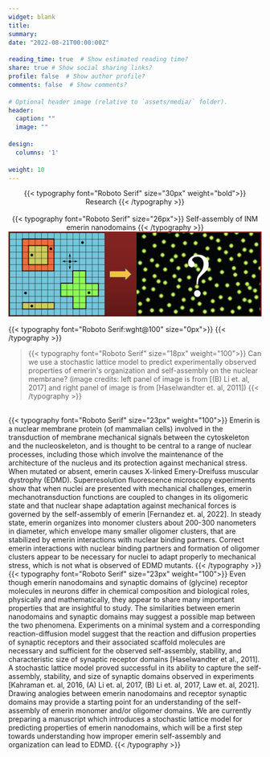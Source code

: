 ```yaml
---
widget: blank
title:
summary:
date: "2022-08-21T00:00:00Z"

reading_time: true  # Show estimated reading time?
share: true # Show social sharing links?
profile: false  # Show author profile?
comments: false  # Show comments?

# Optional header image (relative to `assets/media/` folder).
header:
  caption: ""
  image: ""

design:
  columns: '1'

weight: 10
---
```

<center>
{{< typography font="Roboto Serif" size="30px" weight="bold">}}
  Research
{{< /typography >}}
</center>
<br>
<center>
{{< typography font="Roboto Serif" size="26px">}}
  Self-assembly of INM emerin nanodomains
{{< /typography >}}
</center>
<img src="StochasticLatticeModel_ProteinDomains.png">

{{< typography font="Roboto Serif:wght@100" size="0px">}}
{{< /typography >}}
> {{< typography font="Roboto Serif" size="18px" weight="100">}}
    Can we use a stochastic lattice model to predict experimentally observed properties of emerin's organization and self-assembly on the nuclear membrane? (image credits: left panel of image is from [(B) Li et. al, 2017] and right panel of image is from [Haselwandter et. al, 2011])
  {{< /typography >}}

<br>
{{< typography font="Roboto Serif" size="23px" weight="100">}}
  Emerin is a nuclear membrane protein (of mammalian cells) involved in the transduction of membrane mechanical signals between the cytoskeleton and the nucleoskeleton, and is thought to be central to a range of nuclear processes, including those which involve the maintenance of the architecture of the nucleus and its protection against mechanical stress.  When mutated or absent, emerin causes X-linked Emery-Dreifuss muscular dystrophy (EDMD). Superresolution fluorescence microscopy experiments show that when nuclei are presented with mechanical challenges, emerin mechanotransduction functions are coupled to changes in its oligomeric state and that nuclear shape adaptation against mechanical forces is governed by the self-assembly of emerin [Fernandez et. al, 2022]. In steady state, emerin organizes into monomer clusters about 200-300 nanometers in diameter, which envelope many smaller oligomer clusters, that are stabilized by emerin interactions with nuclear binding partners. Correct emerin interactions with nuclear binding partners and formation of oligomer clusters appear to be necessary for nuclei to adapt properly to mechanical stress, which is not what is observed of EDMD mutants.
{{< /typography >}}
  <br>
{{< typography font="Roboto Serif" size="23px" weight="100">}} 
  Even though emerin nanodomains and synaptic domains of (glycine) receptor molecules in neurons differ in chemical composition and biological roles, physically and mathematically, they appear to share many important properties that are insightful to study. The similarities between emerin nanodomains and synaptic domains may suggest a possible map between the two phenomena. Experiments on a minimal system and a corresponding reaction-diffusion model suggest that the reaction and diffusion properties of synaptic receptors and their associated scaffold molecules are necessary and sufficient for the observed self-assembly, stability, and characteristic size of synaptic receptor domains [Haselwandter et al., 2011]. A stochastic lattice model proved successful in its ability to capture the self-assembly, stability, and size of synaptic domains observed in experiments [Kahraman et. al, 2016, (A) Li et. al, 2017, (B) Li et. al, 2017, Law et. al, 2021]. Drawing analogies between emerin nanodomains and receptor synaptic domains may provide a starting point for an understanding of the self-assembly of emerin monomer and/or oligomer domains. We are currently preparing a manuscript which introduces a stochastic lattice model for predicting properties of emerin nanodomains, which will be a first step towards understanding how improper emerin self-assembly and organization can lead to EDMD.
{{< /typography >}}
